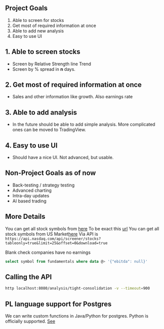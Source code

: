 ## Project Goals

1. Able to screen for stocks
2. Get most of required information at once
3. Able to add new analysis
4. Easy to use UI

## 1. Able to screen stocks

* Screen by Relative Strength line Trend
* Screen by % spread in **n** days.

## 2. Get most of required information at once

* Sales and other information like growth. Also earnings rate

## 3. Able to add analysis

* In the future should be able to add simple analysis. More complicated ones can be moved to TradingView.

## 4. Easy to use UI

* Should have a nice UI. Not advanced, but usable.

## Non-Project Goals as of now

* Back-testing / strategy testing
* Advanced charting
* Intra-day updates
* AI based trading

## More Details

You can get all stock symbols from [here](https://stockanalysis.com/stocks/)
To be exact this [url](https://stockanalysis.com/_next/data/NcayYmKtpNDZ0pDPfBaPk/stocks.json)
You can get all stock symbols from US Market[here](https://www.nasdaq.com/market-activity/stocks/screener)
Via API is `https://api.nasdaq.com/api/screener/stocks?tableonly=true&limit=25&offset=0&download=true`

Blank check companies have no earnings
```sql
select symbol from fundamentals where data @> '{"ebitda": null}'
```

## Calling the API
```bash
http localhost:8080/analysis/tight-consolidation -v --timeout=900
```

## PL language support for Postgres
We can write custom functions in Java/Python for postgres. Python is officially supported.
[See](https://www.postgresql.org/docs/9.1/external-pl.html)